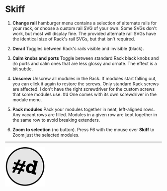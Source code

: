 # Skiff

1. **Change rail** hamburger menu contains a selection of alternate rails for your rack, or choose a custom rail SVG of your own.
  Some SVGs don't work, but most will display fine.
  The provided alternate rail SVGs have the identical size of Rack's rail SVGs, but that isn't required.

1. **Derail** Toggles between Rack's rails visible and invisible (black).

1. **Calm knobs and ports** Toggle between standard Rack black knobs and i/o ports and calm ones that are less glossy and ornate.
  The effect is a bit subtle.

1. **Unscrew** Unscrew all modules in the Rack.
  If modules start falling out, you can click it again to restore the screws.
  Only standard Rack screws are affected.
  I don't have the right screwdriver for the custom screws that some modules use. #d One comes with its own screwdriver in the module menu.

1. **Pack modules** Pack your modules together in neat, left-aligned rows. Any vacant rows are filled. Modules in a given row are kept together in the same row to avoid breaking extenders.

1. **Zoom to selection** (no button). Press F6 with the mouse over **Skiff** to Zoom just the selected modules.

---

![pachde (#d) Logo](Logo.svg)

